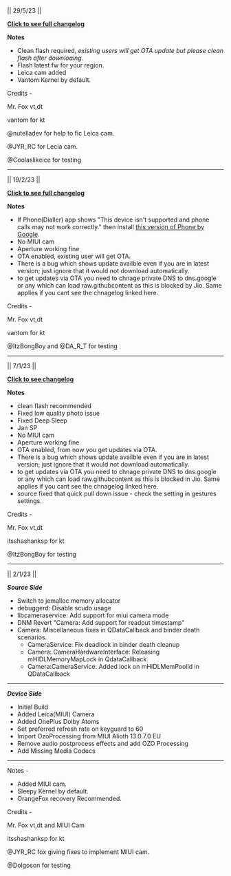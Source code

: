 || 29/5/23 ||

**[Click to see full changelog](https://raw.githubusercontent.com/bhaskar966/OTA/main/DerpFest/changelog_sweet.txt)**

**Notes**

- Clean flash required, *existing users will get OTA update but please clean flash after downloaing.*
- Flash latest fw for your region.
- Leica cam added
- Vantom Kernel by default.


Credits -

Mr. Fox vt,dt

vantom for kt

@nutelladev for help to fic Leica cam.

@JYR_RC for Lecia cam.

@Coolaslikeice for testing

- --

|| 19/2/23 ||

**[Click to see full changelog](https://raw.githubusercontent.com/bhaskar966/OTA/main/DerpFest/changelog_sweet.txt)**

**Notes**

- If Phone(Dialler) app shows "This device isn't supported and phone calls may not work correctly." then install [this version of Phone by Google](https://www.apkmirror.com/apk/google-inc/google-phone/google-phone-98-0-508430701-release/phone-by-google-98-0-508430701-android-apk-download/).
- No MIUI cam
- Aperture working fine
- OTA enabled, existing user will get OTA.
- There is a bug which shows update availble even if you are in latest version; just ignore that it would not download automatically.
- to get updates via OTA you need to chnage private DNS to dns.google or any which can load raw.githubcontent as this is blocked by Jio. Same applies if you cant see the chnagelog linked here.

Credits -

Mr. Fox vt,dt

vantom for kt

@ItzBongBoy and @DA_R_T for testing

- --

|| 7/1/23 ||

**[Click to see changelog](https://raw.githubusercontent.com/bhaskar966/OTA/main/DerpFest/changelog_sweet.txt)**

**Notes**

- clean flash recommended
- Fixed low quality photo issue
- Fixed Deep Sleep
- Jan SP
- No MIUI cam
- Aperture working fine
- OTA enabled, from now you get updates via OTA.
- There is a bug which shows update availble even if you are in latest version; just ignore that it would not download automatically.
- to get updates via OTA you need to chnage private DNS to dns.google or any which can load raw.githubcontent as this is blocked in Jio. Same applies if you cant see the chnagelog linked here.
- source fixed that quick pull down issue - check the setting in gestures settings.

Credits -

Mr. Fox vt,dt

itsshashanksp for kt

@ItzBongBoy for testing

- --


|| 2/1/23 ||

***Source Side***
- Switch to jemalloc memory allocator
- debuggerd: Disable scudo usage
- libcameraservice: Add support for miui camera mode
- DNM Revert "Camera: Add support for readout timestamp"
- Camera: Miscellaneous fixes in QDataCallback and binder death scenarios.
  - CameraService: Fix deadlock in binder death cleanup
  - Camera: CameraHardwareInterface: Releasing mHIDLMemoryMapLock in QdataCallback
  - Camera:CameraService: Added lock on mHIDLMemPoolId in QDataCallback
- --

***Device Side***
- Initial Build
- Added Leica(MIUI) Camera
- Added OnePlus Dolby Atoms
- Set preferred refresh rate on keyguard to 60
- Import OzoProcessing from MIUI Alioth 13.0.7.0 EU
- Remove audio postprocess effects and add OZO Processing
- Add Missing Media Codecs
- --


Notes -
- Added MIUI cam.
- Sleepy Kernel by default.
- OrangeFox recovery Recommended.

Credits -

Mr. Fox vt,dt and MIUI Cam

itsshashanksp for kt

@JYR_RC fox giving fixes to implement MIUI cam.

@Dolgoson for testing
